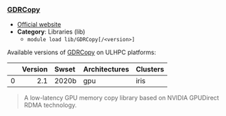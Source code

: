 ### [GDRCopy](https://github.com/NVIDIA/gdrcopy)

* [Official website](https://github.com/NVIDIA/gdrcopy)
* __Category__: Libraries (lib)
    -  `module load lib/GDRCopy[/<version>]`

Available versions of [GDRCopy](https://github.com/NVIDIA/gdrcopy) on ULHPC platforms:

|    |   Version | Swset   | Architectures   | Clusters   |
|---:|----------:|:--------|:----------------|:-----------|
|  0 |       2.1 | 2020b   | gpu             | iris       |

> A low-latency GPU memory copy library based on NVIDIA GPUDirect RDMA technology.
